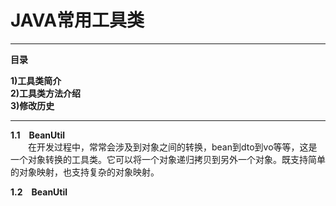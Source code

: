 
# JAVA常用工具类

----------

**目录**

**1)工具类简介&#8195;
<br/>2)工具类方法介绍  
3)修改历史**

----------

**1.1&#8195;BeanUtil**   
&#8195;&#8195;在开发过程中，常常会涉及到对象之间的转换，bean到dto到vo等等，这是一个对象转换的工具类。它可以将一个对象递归拷贝到另外一个对象。既支持简单的对象映射，也支持复杂的对象映射。  

**1.2&#8195;BeanUtil**  
